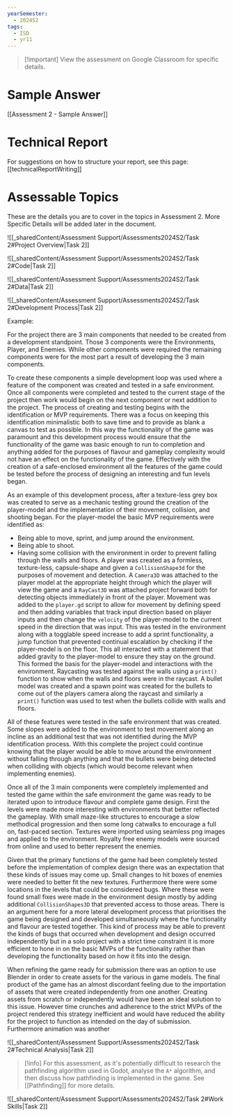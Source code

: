 ```yaml
---
yearSemester:
  - 2024S2
tags:
  - ISD
  - yr11
---
```


> [!important] View the assessment on Google Classroom for specific details.

# Sample Answer
[[Assessment 2 - Sample Answer]]

# Technical Report

For suggestions on how to structure your report, see this page:
[[technicalReportWriting]]


# Assessable Topics 

These are the details you are to cover in the topics in Assessment 2. More Specific Details will be added later in the document.



![[_sharedContent/Assessment Support/Assessments2024S2/Task 2#Project Overview|Task 2]]

![[_sharedContent/Assessment Support/Assessments2024S2/Task 2#Code|Task 2]]

![[_sharedContent/Assessment Support/Assessments2024S2/Task 2#Data|Task 2]]

![[_sharedContent/Assessment Support/Assessments2024S2/Task 2#Development Process|Task 2]]

Example: 

For the project there are 3 main components that needed to be created from a development standpoint. Those 3 components were the Environments, Player, and Enemies. While other components were required the remaining components were for the most part a result of developing the 3 main components.

To create these components a simple development loop was used where a feature of the component was created and tested in a safe environment. Once all components were completed and tested to the current stage of the project then work would begin on the next component or next addition to the project. The process of creating and testing begins with the identification or MVP requirements. There was a focus on keeping this identification minimalistic both to save time and to provide as blank a canvas to test as possible. In this way the functionality of the game was paramount and this development process would ensure that the functionality of the game was basic enough to run to completion and anything added for the purposes of flavour and gameplay complexity would not have an effect on the functionality of the game. Effectively with the creation of a safe-enclosed environment all the features of the game could be tested before the process of designing an interesting and fun levels began.

As an example of this development process, after a texture-less grey box was created to serve as a mechanic testing ground the creation of the player-model and the implementation of their movement, collision, and shooting began. For the player-model the basic MVP requirements were identified as:
- Being able to move, sprint, and jump around the environment.
- Being able to shoot.
- Having some collision with the environment in order to prevent falling through the walls and floors.
 A player was created as a formless, texture-less, capsule-shape and given a `CollisionShape3d` for the purposes of movement and detection. A `Camera3D` was attached to the player model at the appropriate height through which the player will view the game and a `RayCast3D` was attached project forward both for detecting objects immediately in front of the player.
Movement was added to the `player.gd` script to allow for movement by defining speed and then adding variables that track input direction based on player inputs and then change the `velocity` of the player-model to the current speed in the direction that was input. This was tested in the environment along with a togglable speed increase to add a sprint functionality, a jump function that prevented continual escalation by checking if the player-model is on the floor. This all interacted with a statement that added gravity to the player-model to ensure they stay on the ground.
This formed the basis for the player-model and interactions with the environment. Raycasting was tested against the walls using a `print()` function to show when the walls and floors were in the raycast. A bullet model was created and a spawn point was created for the bullets to come out of the players camera along the raycast and similarly a `print()` function was used to test when the bullets collide with walls and floors.

All of these features were tested in the safe environment that was created. Some slopes were added to the environment to test movement along an incline as an additional test that was not identified during the MVP identification process. With this complete the project could continue knowing that the player would be able to move around the environment without falling through anything and that the bullets were being detected when colliding with objects (which would become relevant when implementing enemies).

Once all of the 3 main components were completely implemented and tested the game within the safe environment the game was ready to be iterated upon to introduce flavour and complete game design. First the levels were made more interesting with environments that better reflected the gameplay. With small maze-like structures to encourage a slow methodical progression and then some long catwalks to encourage a full on, fast-paced section. Textures were imported using seamless png images and applied to the environment. Royalty free enemy models were sourced from online and used to better represent the enemies.

Given that the primary functions of the game had been completely tested before the implementation of complex design there was an expectation that these kinds of issues may come up. Small changes to hit boxes of enemies were needed to better fit the new textures. Furthermore there were some locations in the levels that could be considered bugs. Where these were found small fixes were made in the environment design mostly by adding additional `CollisionShapes3D` that prevented access to those areas. There is an argument here for a more lateral development process that prioritises the game being designed and developed simultaneously where the functionality and flavour are tested together. This kind of process may be able to prevent the kinds of bugs that occurred when development and design occurred independently but in a solo project with a strict time constraint it is more efficient to hone in on the basic MVPs of the functionality rather than developing the functionality based on how it fits into the design.

When refining the game ready for submission there was an option to use Blender in order to create assets for the various in game models. The final product of the game has an almost discordant feeling due to the importation of assets that were created independently from one another. Creating assets from scratch or independently would have been an ideal solution to this issue. However time crunches and adherence to the strict MVPs of the project rendered this strategy inefficient and would have reduced the ability for the project to function as intended on the day of submission.  Furthermore animation was another 


![[_sharedContent/Assessment Support/Assessments2024S2/Task 2#Technical Analysis|Task 2]]

> [!info] For this assessment, as it's potentially difficult to research the pathfinding algorithm used in Godot, analyse the `A*` algorithm, and then discuss how pathfinding is implemented in the game. See [[Pathfinding]] for more details.

![[_sharedContent/Assessment Support/Assessments2024S2/Task 2#Work Skills|Task 2]]
